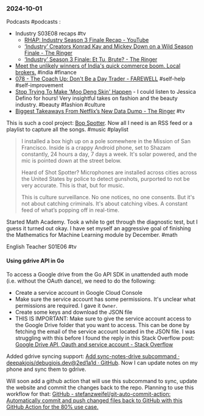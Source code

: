 ### 2024-10-01

Podcasts #podcasts :
- Industry S03E08 recaps #tv
	- [RHAP: Industry Season 3 Finale Recap - YouTube](https://www.youtube.com/watch?v=U1BHksvm76s)
	- [‘Industry’ Creators Konrad Kay and Mickey Down on a Wild Season Finale - The Ringer](https://www.theringer.com/2024/9/29/24256246/industry-season-3-finale-recap-with-creators-konrad-kay-mickey-down)
	- [‘Industry’ Season 3 Finale: Et Tu, Brute?  - The Ringer](https://www.theringer.com/2024/9/30/24258642/industry-season-3-finale-et-tu-brute)
- [Meet the unlikely winners of India's quick commerce boom. Local brokers.](https://www.listennotes.com/podcasts/daybreak/meet-the-unlikely-winners-of-AGkDoXyUc4n/) #india #finance
- [078 - The Coach Up: Don't Be a Day Trader - FAREWELL](https://www.listennotes.com/podcasts/farewell/078-the-coach-up-dont-be-a-mhVZazSG_9N/) #self-help #self-improvement 
- [Stop Trying To Make 'Moo Deng Skin' Happen](https://jessicadefino.substack.com/p/moo-deng-skin-blood-sweat) - I could listen to Jessica Defino for hours! Very insightful takes on fashion and the beauty industry. #beauty #fashion #culture
- [Biggest Takeaways From Netflix’s New Data Dump - The Ringer](https://www.theringer.com/2024/9/23/24252627/biggest-takeaways-netflix-data-dump-2024-streaming) #tv 


This is such a cool project: [Bop Spotter](https://walzr.com/bop-spotter). Now all I need is an RSS feed or a playlist to capture all the songs. #music #playlist 

> I installed a box high up on a pole somewhere in the Mission of San Francisco. Inside is a crappy Android phone, set to Shazam constantly, 24 hours a day, 7 days a week. It's solar powered, and the mic is pointed down at the street below.  
> 
> Heard of Shot Spotter? Microphones are installed across cities across the United States by police to detect gunshots, purported to not be very accurate. This is that, but for music.  
> 
> This is culture surveillance. No one notices, no one consents. But it's not about catching criminals. It's about catching vibes. A constant feed of what’s popping off in real-time.

Started Math Academy. Took a while to get through the diagnostic test, but I guess it turned out okay. I have set myself an aggressive goal of finishing the Mathematics for Machine Learning module by December. #math 

English Teacher S01E06 #tv

#### Using gdrive API in Go
To access a Google drive from the Go API SDK in unattended auth mode (i.e. without the OAuth dance), we need to do the following:
- Create a service account in Google Cloud Console
- Make sure the service account has some permissions. It's unclear what permissions are required. I gave it `Owner`.
- Create some keys and download the JSON file
- THIS IS IMPORTANT: Make sure to give the service account access to the Google Drive folder that you want to access. This can be done by fetching the email of the service account located in the JSON file. I was struggling with this before I found the reply in this Stack Overflow post: [Google Drive API, Oauth and service account - Stack Overflow](https://stackoverflow.com/a/49101592)

Added gdrive syncing support: [Add sync-notes-drive subcommand · deepakjois/debugjois.dev@2ed1a1d · GitHub](https://github.com/deepakjois/debugjois.dev/commit/2ed1a1d43451ae736c42996e2b57d4edffe9e5b9). Now I can update notes on my phone and sync them to gdrive. 

Will soon add a github action that will use this subcommand to sync, update the website and commit the changes back to the repo. Planning to use this workflow for that: [GitHub - stefanzweifel/git-auto-commit-action: Automatically commit and push changed files back to GitHub with this GitHub Action for the 80% use case.](https://github.com/stefanzweifel/git-auto-commit-action?tab=readme-ov-file)
